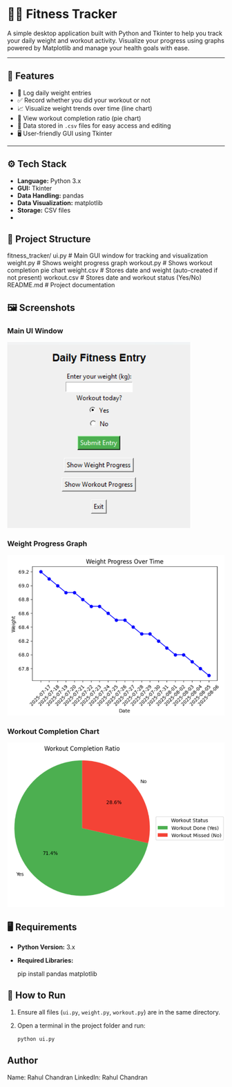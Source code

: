 # 🏋️‍♂️ Fitness Tracker

A simple desktop application built with Python and Tkinter to help you track your daily weight and workout activity. Visualize your progress using graphs powered by Matplotlib and manage your health goals with ease.

---

## 📌 Features

- 📆 Log daily weight entries
- ✅ Record whether you did your workout or not
- 📈 Visualize weight trends over time (line chart)
- 🥧 View workout completion ratio (pie chart)
- 💾 Data stored in `.csv` files for easy access and editing
- 🖥️ User-friendly GUI using Tkinter

---

## ⚙️ Tech Stack

- **Language:** Python 3.x
- **GUI:** Tkinter
- **Data Handling:** pandas
- **Data Visualization:** matplotlib
- **Storage:** CSV files
- 

## 📁 Project Structure


fitness_tracker/
 ui.py             # Main GUI window for tracking and visualization
 weight.py         # Shows weight progress graph
 workout.py        # Shows workout completion pie chart
 weight.csv        # Stores date and weight (auto-created if not present)
 workout.csv       # Stores date and workout status (Yes/No)
 README.md         # Project documentation


## 🖼️ Screenshots

### Main UI Window
![Main UI](main_ui.png)

### Weight Progress Graph
![Weight Graph](weight_graph.png)

### Workout Completion Chart
![Workout Pie Chart](workout_chart.png)

## 🖥️ Requirements

- **Python Version:** 3.x
- **Required Libraries:**
  
  pip install pandas matplotlib


## 🚀 How to Run

1. Ensure all files (`ui.py`, `weight.py`, `workout.py`) are in the same directory.

2. Open a terminal in the project folder and run:
   ```bash
   python ui.py

## Author

Name: Rahul Chandran
LinkedIn: Rahul Chandran
